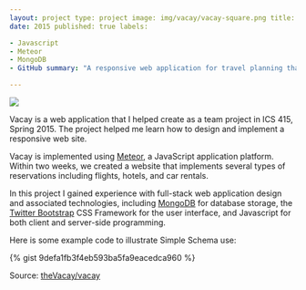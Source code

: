 ```yaml
---
layout: project type: project image: img/vacay/vacay-square.png title: "Vacay"
date: 2015 published: true labels:

- Javascript
- Meteor
- MongoDB
- GitHub summary: "A responsive web application for travel planning that my team developed in ICS 415."

---
```


<img class="img-fluid" src="../img/vacay/vacay-home-page.png">

Vacay is a web application that I helped create as a team project in ICS 415, Spring 2015. The project helped me learn
how to design and implement a responsive web site.

Vacay is implemented using [Meteor](http://meteor.com), a JavaScript application platform. Within two weeks, we created
a website that implements several types of reservations including flights, hotels, and car rentals.

In this project I gained experience with full-stack web application design and associated technologies,
including [MongoDB](http://mongodb.com) for database storage, the [Twitter Bootstrap](http://getbootstrap.com/) CSS
Framework for the user interface, and Javascript for both client and server-side programming.

Here is some example code to illustrate Simple Schema use:

{% gist 9defa1fb3f4eb593ba5fa9eacedca960 %}

Source: <a href="https://github.com/theVacay/vacay">theVacay/vacay</a>
